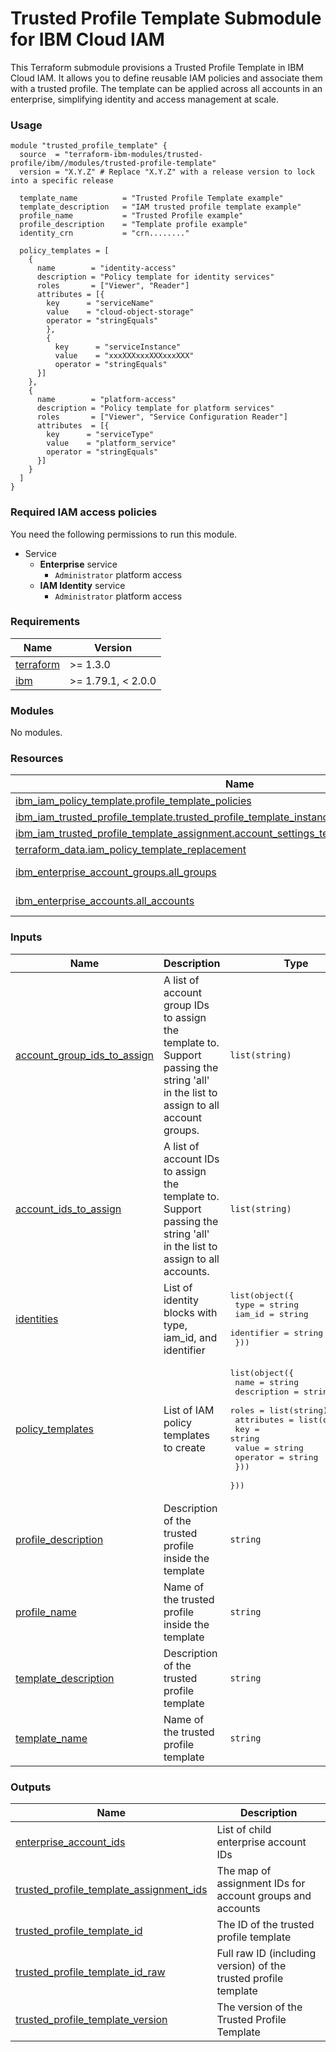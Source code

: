 # Trusted Profile Template Submodule for IBM Cloud IAM

This Terraform submodule provisions a Trusted Profile Template in IBM Cloud IAM. It allows you to define reusable IAM policies and associate them with a trusted profile. The template can be applied across all accounts in an enterprise, simplifying identity and access management at scale.

### Usage

```hcl
module "trusted_profile_template" {
  source  = "terraform-ibm-modules/trusted-profile/ibm//modules/trusted-profile-template"
  version = "X.Y.Z" # Replace "X.Y.Z" with a release version to lock into a specific release

  template_name          = "Trusted Profile Template example"
  template_description   = "IAM trusted profile template example"
  profile_name           = "Trusted Profile example"
  profile_description    = "Template profile example"
  identity_crn           = "crn........"

  policy_templates = [
    {
      name        = "identity-access"
      description = "Policy template for identity services"
      roles       = ["Viewer", "Reader"]
      attributes = [{
        key      = "serviceName"
        value    = "cloud-object-storage"
        operator = "stringEquals"
        },
        {
          key      = "serviceInstance"
          value    = "xxxXXXxxxXXXxxxXXX"
          operator = "stringEquals"
      }]
    },
    {
      name        = "platform-access"
      description = "Policy template for platform services"
      roles       = ["Viewer", "Service Configuration Reader"]
      attributes  = [{
        key      = "serviceType"
        value    = "platform_service"
        operator = "stringEquals"
      }]
    }
  ]
}
```

### Required IAM access policies

You need the following permissions to run this module.

- Service
    - **Enterprise** service
        - `Administrator` platform access
    - **IAM Identity** service
        - `Administrator` platform access

<!-- BEGINNING OF PRE-COMMIT-TERRAFORM DOCS HOOK -->
### Requirements

| Name | Version |
|------|---------|
| <a name="requirement_terraform"></a> [terraform](#requirement\_terraform) | >= 1.3.0 |
| <a name="requirement_ibm"></a> [ibm](#requirement\_ibm) | >= 1.79.1, < 2.0.0 |

### Modules

No modules.

### Resources

| Name | Type |
|------|------|
| [ibm_iam_policy_template.profile_template_policies](https://registry.terraform.io/providers/IBM-Cloud/ibm/latest/docs/resources/iam_policy_template) | resource |
| [ibm_iam_trusted_profile_template.trusted_profile_template_instance](https://registry.terraform.io/providers/IBM-Cloud/ibm/latest/docs/resources/iam_trusted_profile_template) | resource |
| [ibm_iam_trusted_profile_template_assignment.account_settings_template_assignment_instance](https://registry.terraform.io/providers/IBM-Cloud/ibm/latest/docs/resources/iam_trusted_profile_template_assignment) | resource |
| [terraform_data.iam_policy_template_replacement](https://registry.terraform.io/providers/hashicorp/terraform/latest/docs/resources/data) | resource |
| [ibm_enterprise_account_groups.all_groups](https://registry.terraform.io/providers/IBM-Cloud/ibm/latest/docs/data-sources/enterprise_account_groups) | data source |
| [ibm_enterprise_accounts.all_accounts](https://registry.terraform.io/providers/IBM-Cloud/ibm/latest/docs/data-sources/enterprise_accounts) | data source |

### Inputs

| Name | Description | Type | Default | Required |
|------|-------------|------|---------|:--------:|
| <a name="input_account_group_ids_to_assign"></a> [account\_group\_ids\_to\_assign](#input\_account\_group\_ids\_to\_assign) | A list of account group IDs to assign the template to. Support passing the string 'all' in the list to assign to all account groups. | `list(string)` | <pre>[<br/>  "all"<br/>]</pre> | no |
| <a name="input_account_ids_to_assign"></a> [account\_ids\_to\_assign](#input\_account\_ids\_to\_assign) | A list of account IDs to assign the template to. Support passing the string 'all' in the list to assign to all accounts. | `list(string)` | `[]` | no |
| <a name="input_identities"></a> [identities](#input\_identities) | List of identity blocks with type, iam\_id, and identifier | <pre>list(object({<br/>    type       = string<br/>    iam_id     = string<br/>    identifier = string<br/>  }))</pre> | `[]` | no |
| <a name="input_policy_templates"></a> [policy\_templates](#input\_policy\_templates) | List of IAM policy templates to create | <pre>list(object({<br/>    name        = string<br/>    description = string<br/>    roles       = list(string)<br/>    attributes = list(object({<br/>      key      = string<br/>      value    = string<br/>      operator = string<br/>    }))<br/>  }))</pre> | n/a | yes |
| <a name="input_profile_description"></a> [profile\_description](#input\_profile\_description) | Description of the trusted profile inside the template | `string` | `null` | no |
| <a name="input_profile_name"></a> [profile\_name](#input\_profile\_name) | Name of the trusted profile inside the template | `string` | n/a | yes |
| <a name="input_template_description"></a> [template\_description](#input\_template\_description) | Description of the trusted profile template | `string` | `null` | no |
| <a name="input_template_name"></a> [template\_name](#input\_template\_name) | Name of the trusted profile template | `string` | n/a | yes |

### Outputs

| Name | Description |
|------|-------------|
| <a name="output_enterprise_account_ids"></a> [enterprise\_account\_ids](#output\_enterprise\_account\_ids) | List of child enterprise account IDs |
| <a name="output_trusted_profile_template_assignment_ids"></a> [trusted\_profile\_template\_assignment\_ids](#output\_trusted\_profile\_template\_assignment\_ids) | The map of assignment IDs for account groups and accounts |
| <a name="output_trusted_profile_template_id"></a> [trusted\_profile\_template\_id](#output\_trusted\_profile\_template\_id) | The ID of the trusted profile template |
| <a name="output_trusted_profile_template_id_raw"></a> [trusted\_profile\_template\_id\_raw](#output\_trusted\_profile\_template\_id\_raw) | Full raw ID (including version) of the trusted profile template |
| <a name="output_trusted_profile_template_version"></a> [trusted\_profile\_template\_version](#output\_trusted\_profile\_template\_version) | The version of the Trusted Profile Template |
<!-- END OF PRE-COMMIT-TERRAFORM DOCS HOOK -->
